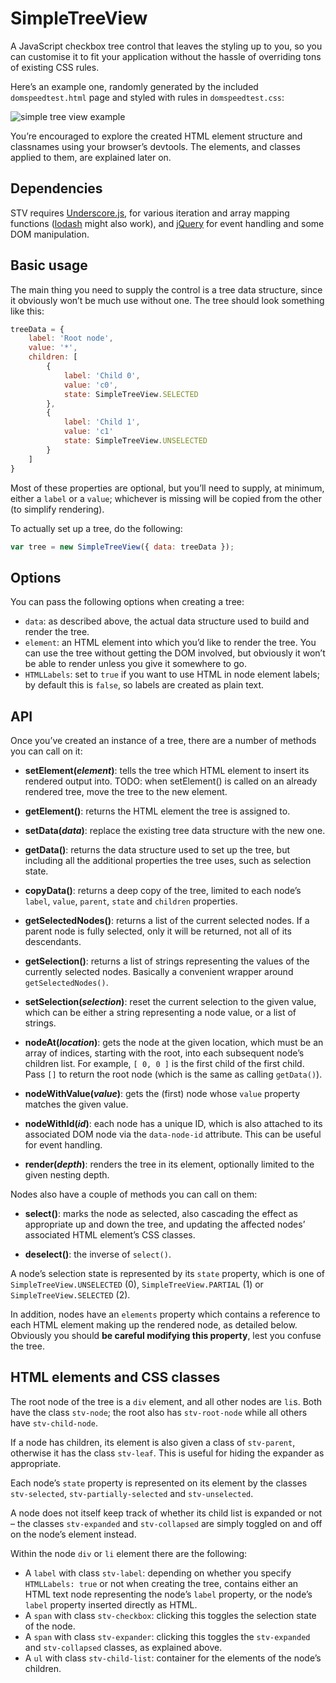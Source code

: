 # SimpleTreeView

A JavaScript checkbox tree control that leaves the styling up to you, so you can
customise it to fit your application without the hassle of overriding tons of
existing CSS rules.

Here’s an example one, randomly generated by the included `domspeedtest.html`
page and styled with rules in `domspeedtest.css`:

![simple tree view example](http://andyf.me/media/misc/simpletreeview-lorem-example.png)

You’re encouraged to explore the created HTML element structure and classnames
using your browser’s devtools. The elements, and classes applied to them, are
explained later on.

## Dependencies

STV requires [Underscore.js](http://underscorejs.org/), for various iteration
and array mapping functions ([lodash](https://lodash.com/) might also work), and
[jQuery](http://jquery.com/) for event handling and some DOM manipulation.

## Basic usage

The main thing you need to supply the control is a tree data structure, since it
obviously won’t be much use without one. The tree should look something like
this:

```javascript
treeData = {
    label: 'Root node',
    value: '*',
    children: [
        {
            label: 'Child 0',
            value: 'c0',
            state: SimpleTreeView.SELECTED
        },
        {
            label: 'Child 1',
            value: 'c1'
            state: SimpleTreeView.UNSELECTED
        }
    ]
}
```

Most of these properties are optional, but you’ll need to supply, at minimum,
either a `label` or a `value`; whichever is missing will be copied from the
other (to simplify rendering).

To actually set up a tree, do the following:

```javascript
var tree = new SimpleTreeView({ data: treeData });
```

## Options

You can pass the following options when creating a tree:

- `data`: as described above, the actual data structure used to build and render
  the tree.
- `element`: an HTML element into which you’d like to render the tree. You can
  use the tree without getting the DOM involved, but obviously it won’t be able
  to render unless you give it somewhere to go.
- `HTMLLabels`: set to `true` if you want to use HTML in node element labels; by
  default this is `false`, so labels are created as plain text.

## API

Once you’ve created an instance of a tree, there are a number of methods you can
call on it:

- **setElement(*element*)**: tells the tree which HTML element to insert its
  rendered output into. TODO: when setElement() is called on an already rendered
  tree, move the tree to the new element.

- **getElement()**: returns the HTML element the tree is assigned to.

- **setData(*data*)**: replace the existing tree data structure with the new
  one.

- **getData()**: returns the data structure used to set up the tree, but
  including all the additional properties the tree uses, such as selection
  state.

- **copyData()**: returns a deep copy of the tree, limited to each node’s
  `label`, `value`, `parent`, `state` and `children` properties.

- **getSelectedNodes()**: returns a list of the current selected nodes. If a
  parent node is fully selected, only it will be returned, not all of its
  descendants.

- **getSelection()**: returns a list of strings representing the values of the
  currently selected nodes. Basically a convenient wrapper around
  `getSelectedNodes()`.

- **setSelection(*selection*)**: reset the current selection to the given value,
  which can be either a string representing a node value, or a list of strings.

- **nodeAt(*location*)**: gets the node at the given location, which must be an
  array of indices, starting with the root, into each subsequent node’s children
  list. For example, `[ 0, 0 ]` is the first child of the first child. Pass `[]`
  to return the root node (which is the same as calling `getData()`).

- **nodeWithValue(*value*)**: gets the (first) node whose `value` property matches the given value.

- **nodeWithId(*id*)**: each node has a unique ID, which is also attached to its
  associated DOM node via the `data-node-id` attribute. This can be useful for
  event handling.

- **render(*depth*)**: renders the tree in its element, optionally limited to
  the given nesting depth.

Nodes also have a couple of methods you can call on them:

- **select()**: marks the node as selected, also cascading the effect as
  appropriate up and down the tree, and updating the affected nodes’ associated
  HTML element’s CSS classes.

- **deselect()**: the inverse of `select()`.

A node’s selection state is represented by its `state` property, which is one of
`SimpleTreeView.UNSELECTED` (0), `SimpleTreeView.PARTIAL` (1) or
`SimpleTreeView.SELECTED` (2).

In addition, nodes have an `elements` property which contains a reference to
each HTML element making up the rendered node, as detailed below. Obviously you
should **be careful modifying this property**, lest you confuse the tree.

## HTML elements and CSS classes

The root node of the tree is a `div` element, and all other nodes are `li`s.
Both have the class `stv-node`; the root also has `stv-root-node` while all
others have `stv-child-node`.

If a node has children, its element is also given a class of `stv-parent`,
otherwise it has the class `stv-leaf`. This is useful for hiding the expander as
appropriate.

Each node’s `state` property is represented on its element by the classes
`stv-selected`, `stv-partially-selected` and `stv-unselected`.

A node does not itself keep track of whether its child list is expanded or not –
the classes `stv-expanded` and `stv-collapsed` are simply toggled on and off on
the node’s element instead.

Within the node `div` or `li` element there are the following:

- A `label` with class `stv-label`: depending on whether you specify
  `HTMLLabels: true` or not when creating the tree, contains either an HTML text
  node representing the node’s `label` property, or the node’s `label` property
  inserted directly as HTML.
- A `span` with class `stv-checkbox`: clicking this toggles the selection state
  of the node.
- A `span` with class `stv-expander`: clicking this toggles the `stv-expanded`
  and `stv-collapsed` classes, as explained above.
- A `ul` with class `stv-child-list`: container for the elements of the node’s
  children.
